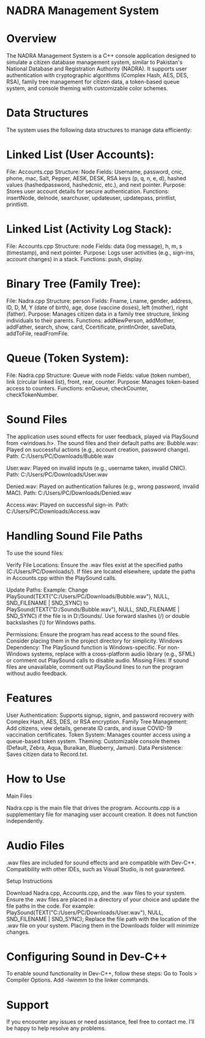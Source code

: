 
# NADRA Management System

# Overview
The NADRA Management System is a C++ console application designed to simulate a citizen database management system, similar to Pakistan's National Database and Registration Authority (NADRA). It supports user authentication with cryptographic algorithms (Complex Hash, AES, DES, RSA), family tree management for citizen data, a token-based queue system, and console theming with customizable color schemes.

# Data Structures
The system uses the following data structures to manage data efficiently:

# Linked List (User Accounts):

File: Accounts.cpp
Structure: Node
Fields: Username, password, cnic, phone, mac, Salt, Pepper, AESK, DESK, RSA keys (p, q, n, e, d), hashed values (hashedpassword, hashedcnic, etc.), and next pointer.
Purpose: Stores user account details for secure authentication.
Functions: insertNode, delnode, searchuser, updateuser, updatepass, printlist, printlistt.

# Linked List (Activity Log Stack):

File: Accounts.cpp
Structure: node
Fields: data (log message), h, m, s (timestamp), and next pointer.
Purpose: Logs user activities (e.g., sign-ins, account changes) in a stack.
Functions: push, display.

# Binary Tree (Family Tree):

File: Nadra.cpp
Structure: person
Fields: Fname, Lname, gender, address, ID, D, M, Y (date of birth), age, dose (vaccine doses), left (mother), right (father).
Purpose: Manages citizen data in a family tree structure, linking individuals to their parents.
Functions: addNewPerson, addMother, addFather, search, show, card, Ccertificate, printInOrder, saveData, addToFile, readFromFile.

# Queue (Token System):

File: Nadra.cpp
Structure: Queue with node
Fields: value (token number), link (circular linked list), front, rear, counter.
Purpose: Manages token-based access to counters.
Functions: enQueue, checkCounter, checkTokenNumber.

# Sound Files

The application uses sound effects for user feedback, played via PlaySound from <windows.h>. The sound files and their default paths are:
Bubble.wav: Played on successful actions (e.g., account creation, password change).
Path: C:/Users/PC/Downloads/Bubble.wav


User.wav: Played on invalid inputs (e.g., username taken, invalid CNIC).
Path: C:/Users/PC/Downloads/User.wav


Denied.wav: Played on authentication failures (e.g., wrong password, invalid MAC).
Path: C:/Users/PC/Downloads/Denied.wav


Access.wav: Played on successful sign-in.
Path: C:/Users/PC/Downloads/Access.wav



# Handling Sound File Paths
To use the sound files:

Verify File Locations:
Ensure the .wav files exist at the specified paths (C:/Users/PC/Downloads/).
If files are located elsewhere, update the paths in Accounts.cpp within the PlaySound calls.


Update Paths:
Example: Change PlaySound(TEXT("C:/Users/PC/Downloads/Bubble.wav"), NULL, SND_FILENAME | SND_SYNC) to PlaySound(TEXT("D:/Sounds/Bubble.wav"), NULL, SND_FILENAME | SND_SYNC) if the file is in D:/Sounds/.
Use forward slashes (/) or double backslashes (\\) for Windows paths.


Permissions: Ensure the program has read access to the sound files. Consider placing them in the project directory for simplicity.
Windows Dependency: The PlaySound function is Windows-specific. For non-Windows systems, replace with a cross-platform audio library (e.g., SFML) or comment out PlaySound calls to disable audio.
Missing Files: If sound files are unavailable, comment out PlaySound lines to run the program without audio feedback.

# Features

User Authentication: Supports signup, signin, and password recovery with Complex Hash, AES, DES, or RSA encryption.
Family Tree Management: Add citizens, view details, generate ID cards, and issue COVID-19 vaccination certificates.
Token System: Manages counter access using a queue-based token system.
Theming: Customizable console themes (Default, Zebra, Aqua, Buraikan, Blueberry, Jamun).
Data Persistence: Saves citizen data to Record.txt.

# How to Use
Main Files

Nadra.cpp is the main file that drives the program. Accounts.cpp is a supplementary file for managing user account creation. It does not function independently.

# Audio Files

.wav files are included for sound effects and are compatible with Dev-C++. Compatibility with other IDEs, such as Visual Studio, is not guaranteed.

Setup Instructions

Download Nadra.cpp, Accounts.cpp, and the .wav files to your system. Ensure the .wav files are placed in a directory of your choice and update the file paths in the code. For example: PlaySound(TEXT("C:/Users/PC/Downloads/User.wav"), NULL, SND_FILENAME | SND_SYNC); Replace the file path with the location of the .wav file on your system. Placing them in the Downloads folder will minimize changes.

# Configuring Sound in Dev-C++

To enable sound functionality in Dev-C++, follow these steps: Go to Tools > Compiler Options. Add -lwinmm to the linker commands.

# Support

If you encounter any issues or need assistance, feel free to contact me. I’ll be happy to help resolve any problems.
